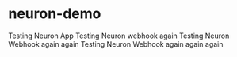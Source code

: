 # neuron-demo
Testing Neuron App
Testing Neuron webhook again
Testing Neuron Webhook again again
Testing Neuron Webhook again again again
